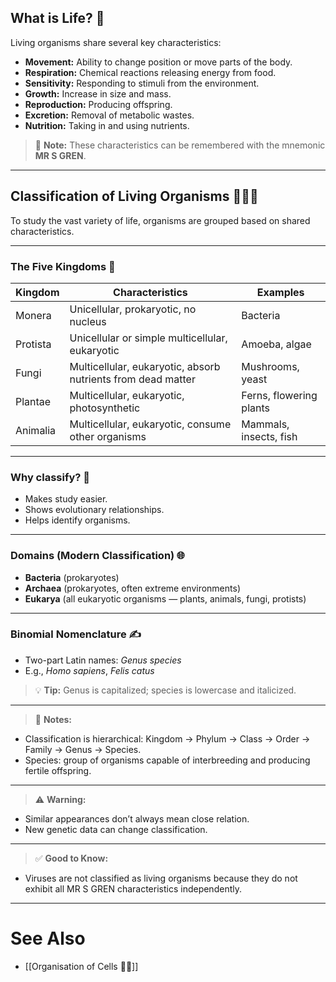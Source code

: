 
## What is Life? 🌟

Living organisms share several key characteristics:

- **Movement:** Ability to change position or move parts of the body.
- **Respiration:** Chemical reactions releasing energy from food.
- **Sensitivity:** Responding to stimuli from the environment.
- **Growth:** Increase in size and mass.
- **Reproduction:** Producing offspring.
- **Excretion:** Removal of metabolic wastes.
- **Nutrition:** Taking in and using nutrients.

>📝 **Note:** These characteristics can be remembered with the mnemonic **MR S GREN**.

---

## Classification of Living Organisms 🦠🌱🐾

To study the vast variety of life, organisms are grouped based on shared characteristics.

---

### The Five Kingdoms 👑

| Kingdom      | Characteristics                                              | Examples                          |
|--------------|--------------------------------------------------------------|---------------------------------|
| Monera       | Unicellular, prokaryotic, no nucleus                         | Bacteria                        |
| Protista     | Unicellular or simple multicellular, eukaryotic              | Amoeba, algae                  |
| Fungi        | Multicellular, eukaryotic, absorb nutrients from dead matter | Mushrooms, yeast               |
| Plantae      | Multicellular, eukaryotic, photosynthetic                    | Ferns, flowering plants        |
| Animalia     | Multicellular, eukaryotic, consume other organisms           | Mammals, insects, fish         |

---

### Why classify? 🤔

- Makes study easier.
- Shows evolutionary relationships.
- Helps identify organisms.

---

### Domains (Modern Classification) 🌐

- **Bacteria** (prokaryotes)
- **Archaea** (prokaryotes, often extreme environments)
- **Eukarya** (all eukaryotic organisms — plants, animals, fungi, protists)

---

### Binomial Nomenclature ✍️

- Two-part Latin names: *Genus species*  
- E.g., *Homo sapiens*, *Felis catus*

>💡 **Tip:** Genus is capitalized; species is lowercase and italicized.

---

>📝 **Notes:**

- Classification is hierarchical: Kingdom → Phylum → Class → Order → Family → Genus → Species.
- Species: group of organisms capable of interbreeding and producing fertile offspring.

---

>⚠️ **Warning:**

- Similar appearances don’t always mean close relation.
- New genetic data can change classification.

---

>✅ **Good to Know:**

- Viruses are not classified as living organisms because they do not exhibit all MR S GREN characteristics independently.

---

# See Also

- [[Organisation of Cells 🧫🔬]]
